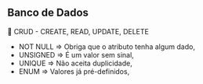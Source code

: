 ## Banco de Dados

🚀  CRUD - CREATE, READ, UPDATE, DELETE

- NOT NULL => Obriga que o atributo tenha algum dado,
- UNSIGNED => É um valor sem sinal,
- UNIQUE => Não aceita duplicidade,
- ENUM => Valores já pré-definidos,
